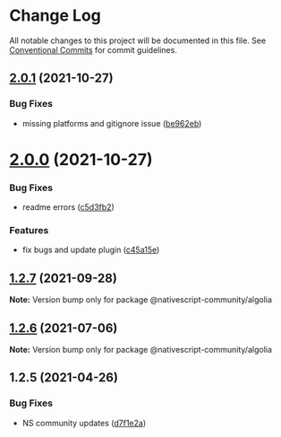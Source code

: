 # Change Log

All notable changes to this project will be documented in this file.
See [Conventional Commits](https://conventionalcommits.org) for commit guidelines.

## [2.0.1](https://github.com/nativescript-community/algolia/compare/v2.0.0...v2.0.1) (2021-10-27)


### Bug Fixes

* missing platforms and gitignore issue ([be962eb](https://github.com/nativescript-community/algolia/commit/be962ebc5733df43ae34e0d6852123b9557c3730))





# [2.0.0](https://github.com/nativescript-community/algolia/compare/v1.2.7...v2.0.0) (2021-10-27)


### Bug Fixes

* readme errors ([c5d3fb2](https://github.com/nativescript-community/algolia/commit/c5d3fb2bba7a59396bce22e3e5da1b21e82323c9))


### Features

* fix bugs and update plugin ([c45a15e](https://github.com/nativescript-community/algolia/commit/c45a15ee5f5f9937506241a1669d3a3c32cbfcf4))





## [1.2.7](https://github.com/nativescript-community/algolia/compare/v1.2.6...v1.2.7) (2021-09-28)

**Note:** Version bump only for package @nativescript-community/algolia





## [1.2.6](https://github.com/nativescript-community/algolia/compare/v1.2.5...v1.2.6) (2021-07-06)

**Note:** Version bump only for package @nativescript-community/algolia





## 1.2.5 (2021-04-26)


### Bug Fixes

* NS community updates ([d7f1e2a](https://github.com/nativescript-community/algolia/commit/d7f1e2acf91e3280176609895c34abe9f8272927))
